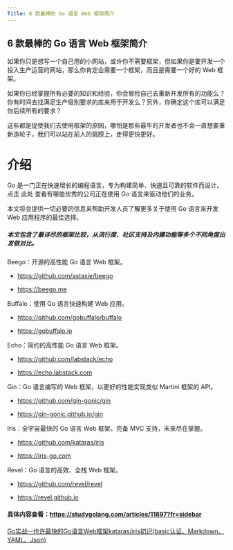 ```yaml
---
Title: 6 款最棒的 Go 语言 Web 框架简介
---
```

## 6 款最棒的 Go 语言 Web 框架简介

如果你只是想写一个自己用的小网站，或许你不需要框架，但如果你是要开发一个投入生产运营的网站，那么你肯定会需要一个框架，而且是需要一个好的 Web 框架。

如果你已经掌握所有必要的知识和经验，你会冒险自己去重新开发所有的功能么？你有时间去找满足生产级别要求的库来用于开发么？另外，你确定这个库可以满足你后续所有的要求？

这些都是促使我们去使用框架的原因，哪怕是那些最牛的开发者也不会一直想要重新造轮子，我们可以站在前人的肩膀上，走得更快更好。

# 介绍
Go 是一门正在快速增长的编程语言，专为构建简单、快速且可靠的软件而设计。 点击 此处 查看有哪些优秀的公司正在使用 Go 语言来驱动他们的业务。

本文将会提供一切必要的信息来帮助开发人员了解更多关于使用 Go 语言来开发 Web 应用程序的最佳选择。

##### 本文包含了最详尽的框架比较，从流行度、社区支持及内建功能等多个不同角度出发做对比。

Beego：开源的高性能 Go 语言 Web 框架。

* <https://github.com/astaxie/beego>

* <https://beego.me>

Buffalo：使用 Go 语言快速构建 Web 应用。

* <https://github.com/gobuffalo/buffalo>

* <https://gobuffalo.io>

Echo：简约的高性能 Go 语言 Web 框架。

* <https://github.com/labstack/echo>

* <https://echo.labstack.com>

Gin：Go 语言编写的 Web 框架，以更好的性能实现类似 Martini 框架的 API。

* <https://github.com/gin-gonic/gin>

* <https://gin-gonic.github.io/gin>

Iris：全宇宙最快的 Go 语言 Web 框架。完备 MVC 支持，未来尽在掌握。

* <https://github.com/kataras/iris>

* <https://iris-go.com>

Revel：Go 语言的高效、全栈 Web 框架。

* <https://github.com/revel/revel>

* <https://revel.github.io>

#### 具体内容查看：<https://studygolang.com/articles/11897?fr=sidebar>

[Go实战--也许最快的Go语言Web框架kataras/iris初识(basic认证、Markdown、YAML、Json)](https://blog.csdn.net/wangshubo1989/article/details/78333718?utm_source=gold_browser_extension)